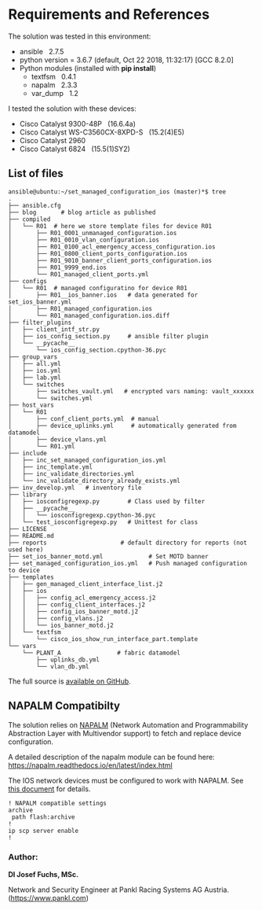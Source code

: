 # Requirements and References

The solution was tested in this environment:

* ansible &nbsp; 2.7.5
* python version = 3.6.7 (default, Oct 22 2018, 11:32:17) [GCC 8.2.0]
* Python modules (installed with **pip install**)
    * textfsm &nbsp; 0.4.1
    * napalm &nbsp; 2.3.3
    * var_dump &nbsp; 1.2

I tested the solution with these devices:

* Cisco Catalyst 9300-48P &nbsp; (16.6.4a)
* Cisco Catalyst WS-C3560CX-8XPD-S &nbsp; (15.2(4)E5)
* Cisco Catalyst 2960
* Cisco Catalyst 6824 &nbsp; (15.5(1)SY2)

## List of files

```
ansible@ubuntu:~/set_managed_configuration_ios (master)*$ tree
.
├── ansible.cfg
├── blog       # blog article as published
├── compiled
│   └── R01  # here we store template files for device R01
│       ├── R01_0001_unmanaged_configuration.ios
│       ├── R01_0010_vlan_configuration.ios
│       ├── R01_0100_acl_emergency_access_configuration.ios
│       ├── R01_0800_client_ports_configuration.ios
│       ├── R01_9010_banner_client_ports_configuration.ios
│       ├── R01_9999_end.ios
│       └── R01_managed_client_ports.yml
├── configs
│   └── R01  # managed configuratino for device R01
│       ├── R01__ios_banner.ios   # data generated for set_ios_banner.yml
│       ├── R01_managed_configuration.ios
│       └── R01_managed_configuration.ios.diff
├── filter_plugins
│   ├── client_intf_str.py
│   ├── ios_config_section.py     # ansible filter plugin
│   └── __pycache__
│       └── ios_config_section.cpython-36.pyc
├── group_vars
│   ├── all.yml
│   ├── ios.yml
│   ├── lab.yml
│   └── switches
│       ├── switches_vault.yml   # encrypted vars naming: vault_xxxxxx
│       └── switches.yml
├── host_vars
│   └── R01
│       ├── conf_client_ports.yml  # manual
│       ├── device_uplinks.yml     # automatically generated from datamodel
│       ├── device_vlans.yml
│       └── R01.yml
├── include
│   ├── inc_set_managed_configuration_ios.yml
│   ├── inc_template.yml
│   ├── inc_validate_directories.yml
│   └── inc_validate_directory_already_exists.yml
├── inv_develop.yml   # inventory file
├── library
│   ├── iosconfigregexp.py        # Class used by filter
│   ├── __pycache__
│   │   └── iosconfigregexp.cpython-36.pyc
│   └── test_iosconfigregexp.py   # Unittest for class
├── LICENSE
├── README.md
├── reports                     # default directory for reports (not used here)
├── set_ios_banner_motd.yml             # Set MOTD banner
├── set_managed_configuration_ios.yml   # Push managed configuration to device
├── templates
│   ├── gen_managed_client_interface_list.j2
│   ├── ios
│   │   ├── config_acl_emergency_access.j2
│   │   ├── config_client_interfaces.j2
│   │   ├── config_ios_banner_motd.j2
│   │   ├── config_vlans.j2
│   │   └── ios_banner_motd.j2
│   └── textfsm
│       └── cisco_ios_show_run_interface_part.template
└── vars
    └── PLANT_A                # fabric datamodel
        ├── uplinks_db.yml
        └── vlan_db.yml
```

The full source is [available on GitHub](https://github.com/jifox/set_managed_configuration_ios).

## NAPALM Compatibilty

The solution relies on [NAPALM](https://github.com/napalm-automation/napalm-ansible) (Network Automation and Programmability Abstraction Layer with Multivendor support) to fetch and replace device configuration.

A detailed description of the napalm module can be found here: <https://napalm.readthedocs.io/en/latest/index.html>

The IOS network devices must be configured to work with NAPALM. See [this document](https://napalm.readthedocs.io/en/latest/support/ios.html) for details.

```
! NAPALM compatible settings
archive
 path flash:archive
!
ip scp server enable
!
```

### Author:

**DI Josef Fuchs, MSc.**

Network and Security Engineer at Pankl Racing Systems AG Austria. (<https://www.pankl.com>)
